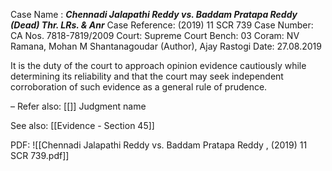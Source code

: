 Case Name : ***Chennadi Jalapathi Reddy vs. Baddam Pratapa Reddy (Dead) Thr. LRs. & Anr***
Case Reference: (2019) 11 SCR 739
Case Number: CA Nos. 7818-7819/2009
Court: Supreme Court
Bench: 03
Coram: NV Ramana, Mohan M Shantanagoudar (Author), Ajay Rastogi
Date: 27.08.2019

It is the duty of the court to approach opinion evidence cautiously while determining its reliability and that the court may seek independent corroboration of such evidence as a general rule of prudence.

–
Refer also:
[[]]
Judgment name

See also:
[[Evidence - Section 45]]

PDF:
![[Chennadi Jalapathi Reddy vs. Baddam Pratapa Reddy , (2019) 11 SCR 739.pdf]]